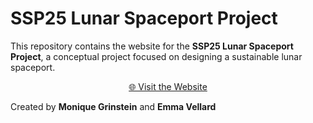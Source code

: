 # SSP25 Lunar Spaceport Project

This repository contains the website for the **SSP25 Lunar Spaceport Project**, a conceptual project focused on designing a sustainable lunar spaceport. 

<p align="center">
  <a href="https://emmavellard.github.io/LunarSpaceportSSP25/">🌐 Visit the Website</a>
</p>

Created by **Monique Grinstein** and **Emma Vellard** 